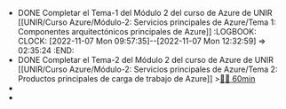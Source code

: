 - DONE Completar el Tema-1 del Módulo 2 del curso de Azure de UNIR [[UNIR/Curso Azure/Módulo-2: Servicios principales de Azure/Tema 1: Componentes arquitectónicos principales de Azure]]
  :LOGBOOK:
  CLOCK: [2022-11-07 Mon 09:57:35]--[2022-11-07 Mon 12:32:59] =>  02:35:24
  :END:
- DONE Completar el Tema-2 del Módulo 2 del curso de Azure de UNIR [[UNIR/Curso Azure/Módulo-2: Servicios principales de Azure/Tema 2: Productos principales de carga de trabajo de Azure]] >[🍅🍅 60min](#agenda-pomo://?t=f-1667820903908-1800%2Cf-1667823736947-1800)
-
-